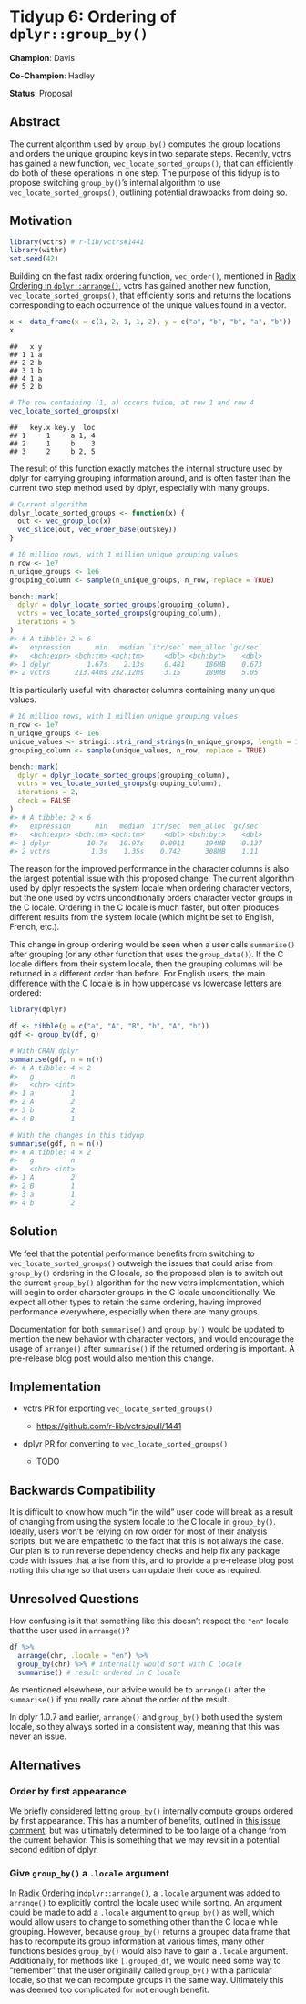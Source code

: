 
# Tidyup 6: Ordering of `dplyr::group_by()`

**Champion**: Davis

**Co-Champion**: Hadley

**Status**: Proposal

## Abstract

The current algorithm used by `group_by()` computes the group locations
and orders the unique grouping keys in two separate steps. Recently,
vctrs has gained a new function, `vec_locate_sorted_groups()`, that can
efficiently do both of these operations in one step. The purpose of this
tidyup is to propose switching `group_by()`’s internal algorithm to use
`vec_locate_sorted_groups()`, outlining potential drawbacks from doing
so.

## Motivation

``` r
library(vctrs) # r-lib/vctrs#1441
library(withr)
set.seed(42)
```

Building on the fast radix ordering function, `vec_order()`, mentioned
in [Radix Ordering in
`dplyr::arrange()`](https://github.com/tidyverse/tidyups/blob/main/003-dplyr-radix-ordering.md),
vctrs has gained another new function, `vec_locate_sorted_groups()`,
that efficiently sorts and returns the locations corresponding to each
occurrence of the unique values found in a vector.

``` r
x <- data_frame(x = c(1, 2, 1, 1, 2), y = c("a", "b", "b", "a", "b"))
x
```

    ##   x y
    ## 1 1 a
    ## 2 2 b
    ## 3 1 b
    ## 4 1 a
    ## 5 2 b

``` r
# The row containing (1, a) occurs twice, at row 1 and row 4
vec_locate_sorted_groups(x)
```

    ##   key.x key.y  loc
    ## 1     1     a 1, 4
    ## 2     1     b    3
    ## 3     2     b 2, 5

The result of this function exactly matches the internal structure used
by dplyr for carrying grouping information around, and is often faster
than the current two step method used by dplyr, especially with many
groups.

``` r
# Current algorithm
dplyr_locate_sorted_groups <- function(x) {
  out <- vec_group_loc(x)
  vec_slice(out, vec_order_base(out$key))
}
```

``` r
# 10 million rows, with 1 million unique grouping values
n_row <- 1e7
n_unique_groups <- 1e6
grouping_column <- sample(n_unique_groups, n_row, replace = TRUE)

bench::mark(
  dplyr = dplyr_locate_sorted_groups(grouping_column),
  vctrs = vec_locate_sorted_groups(grouping_column),
  iterations = 5
)
#> # A tibble: 2 × 6
#>   expression      min   median `itr/sec` mem_alloc `gc/sec`
#>   <bch:expr> <bch:tm> <bch:tm>     <dbl> <bch:byt>    <dbl>
#> 1 dplyr         1.67s    2.13s     0.481     186MB    0.673
#> 2 vctrs      213.44ms 232.12ms     3.15      189MB    5.05
```

It is particularly useful with character columns containing many unique
values.

``` r
# 10 million rows, with 1 million unique grouping values
n_row <- 1e7
n_unique_groups <- 1e6
unique_values <- stringi::stri_rand_strings(n_unique_groups, length = 10)
grouping_column <- sample(unique_values, n_row, replace = TRUE)

bench::mark(
  dplyr = dplyr_locate_sorted_groups(grouping_column),
  vctrs = vec_locate_sorted_groups(grouping_column),
  iterations = 2,
  check = FALSE
)
#> # A tibble: 2 × 6
#>   expression      min   median `itr/sec` mem_alloc `gc/sec`
#>   <bch:expr> <bch:tm> <bch:tm>     <dbl> <bch:byt>    <dbl>
#> 1 dplyr         10.7s   10.97s    0.0911     194MB    0.137
#> 2 vctrs          1.3s    1.35s    0.742      308MB    1.11
```

The reason for the improved performance in the character columns is also
the largest potential issue with this proposed change. The current
algorithm used by dplyr respects the system locale when ordering
character vectors, but the one used by vctrs unconditionally orders
character vector groups in the C locale. Ordering in the C locale is
much faster, but often produces different results from the system locale
(which might be set to English, French, etc.).

This change in group ordering would be seen when a user calls
`summarise()` after grouping (or any other function that uses the
`group_data()`). If the C locale differs from their system locale, then
the grouping columns will be returned in a different order than before.
For English users, the main difference with the C locale is in how
uppercase vs lowercase letters are ordered:

``` r
library(dplyr)

df <- tibble(g = c("a", "A", "B", "b", "A", "b"))
gdf <- group_by(df, g)

# With CRAN dplyr
summarise(gdf, n = n())
#> # A tibble: 4 × 2
#>   g         n
#>   <chr> <int>
#> 1 a         1
#> 2 A         2
#> 3 b         2
#> 4 B         1

# With the changes in this tidyup
summarise(gdf, n = n())
#> # A tibble: 4 × 2
#>   g         n
#>   <chr> <int>
#> 1 A         2
#> 2 B         1
#> 3 a         1
#> 4 b         2
```

## Solution

We feel that the potential performance benefits from switching to
`vec_locate_sorted_groups()` outweigh the issues that could arise from
`group_by()` ordering in the C locale, so the proposed plan is to switch
out the current `group_by()` algorithm for the new vctrs implementation,
which will begin to order character groups in the C locale
unconditionally. We expect all other types to retain the same ordering,
having improved performance everywhere, especially when there are many
groups.

Documentation for both `summarise()` and `group_by()` would be updated
to mention the new behavior with character vectors, and would encourage
the usage of `arrange()` after `summarise()` if the returned ordering is
important. A pre-release blog post would also mention this change.

## Implementation

-   vctrs PR for exporting `vec_locate_sorted_groups()`

    -   <https://github.com/r-lib/vctrs/pull/1441>

-   dplyr PR for converting to `vec_locate_sorted_groups()`

    -   TODO

## Backwards Compatibility

It is difficult to know how much “in the wild” user code will break as a
result of changing from using the system locale to the C locale in
`group_by()`. Ideally, users won’t be relying on row order for most of
their analysis scripts, but we are empathetic to the fact that this is
not always the case. Our plan is to run reverse dependency checks and
help fix any package code with issues that arise from this, and to
provide a pre-release blog post noting this change so that users can
update their code as required.

## Unresolved Questions

How confusing is it that something like this doesn’t respect the `"en"`
locale that the user used in `arrange()`?

``` r
df %>%
  arrange(chr, .locale = "en") %>%
  group_by(chr) %>% # internally would sort with C locale
  summarise() # result ordered in C locale
```

As mentioned elsewhere, our advice would be to `arrange()` after the
`summarise()` if you really care about the order of the result.

In dplyr 1.0.7 and earlier, `arrange()` and `group_by()` both used the
system locale, so they always sorted in a consistent way, meaning that
this was never an issue.

## Alternatives

### Order by first appearance

We briefly considered letting `group_by()` internally compute groups
ordered by first appearance. This has a number of benefits, outlined in
[this issue
comment](https://github.com/tidyverse/dplyr/issues/5664#issuecomment-907232443),
but was ultimately determined to be too large of a change from the
current behavior. This is something that we may revisit in a potential
second edition of dplyr.

### Give `group_by()` a `.locale` argument

In [Radix Ordering
in](https://github.com/tidyverse/tidyups/blob/main/003-dplyr-radix-ordering.md)`dplyr::arrange()`,
a `.locale` argument was added to `arrange()` to explicitly control the
locale used while sorting. An argument could be made to add a `.locale`
argument to `group_by()` as well, which would allow users to change to
something other than the C locale while grouping. However, because
`group_by()` returns a grouped data frame that has to recompute its
group information at various times, many other functions besides
`group_by()` would also have to gain a `.locale` argument. Additionally,
for methods like `[.grouped_df`, we would need some way to “remember”
that the user originally called `group_by()` with a particular locale,
so that we can recompute groups in the same way. Ultimately this was
deemed too complicated for not enough benefit.
